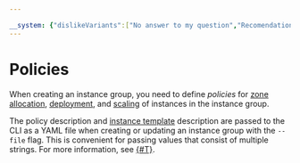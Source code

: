 ```yaml
---

__system: {"dislikeVariants":["No answer to my question","Recomendations didn't help","The content doesn't match title","Other"]}
---
```

# Policies

When creating an instance group, you need to define _policies_ for [zone allocation](allocation-policy.md), [deployment](deploy-policy.md), and [scaling](scale-policy.md) of instances in the instance group.

The policy description and [instance template](../instance-template.md) description are passed to the CLI as a YAML file when creating or updating an instance group with the `--file` flag. This is convenient for passing values that consist of multiple strings. For more information, see [{#T}](../../../operations/instance-groups/create-fixed-group.md).

